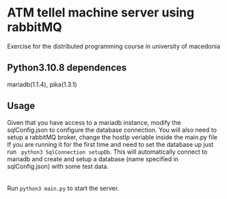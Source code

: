 # ATM tellel machine server using rabbitMQ
Exercise for the distributed programming course in university of macedonia

## Python3.10.8 dependences 
mariadb(1.1.4), pika(1.3.1)
  
## Usage
Given that you have access to a mariadb instance, modify the sqlConfig.json to configure the database connection.
You will also need to setup a rabbitMQ broker, change the hostIp veriable inside the main.py file
<br>
If you are running it for the first time and need to set the database up just run
``` python3 SqlConnection setupDb```. This will automatically connect to mariadb and create and setup a database (name specified in sqlConfig.json) with some test data.
<br>
<br><br>Run ```python3 main.py``` to start the server.

